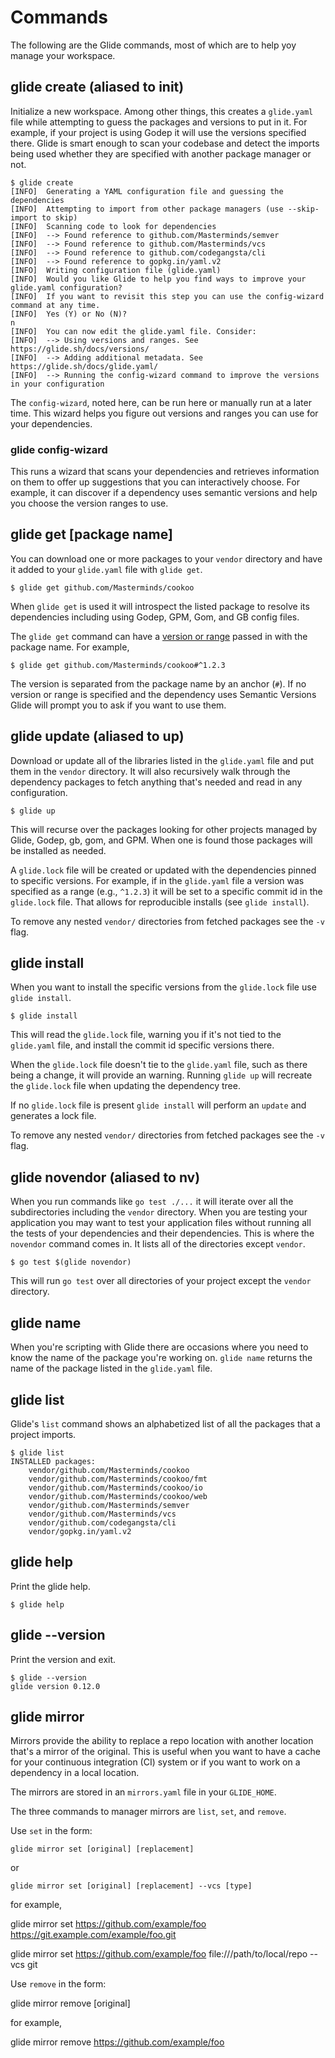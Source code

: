 # Commands

The following are the Glide commands, most of which are to help yoy manage your workspace.

## glide create (aliased to init)

Initialize a new workspace. Among other things, this creates a `glide.yaml` file
while attempting to guess the packages and versions to put in it. For example,
if your project is using Godep it will use the versions specified there. Glide
is smart enough to scan your codebase and detect the imports being used whether
they are specified with another package manager or not.

    $ glide create
    [INFO]	Generating a YAML configuration file and guessing the dependencies
    [INFO]	Attempting to import from other package managers (use --skip-import to skip)
    [INFO]	Scanning code to look for dependencies
    [INFO]	--> Found reference to github.com/Masterminds/semver
    [INFO]	--> Found reference to github.com/Masterminds/vcs
    [INFO]	--> Found reference to github.com/codegangsta/cli
    [INFO]	--> Found reference to gopkg.in/yaml.v2
    [INFO]	Writing configuration file (glide.yaml)
    [INFO]	Would you like Glide to help you find ways to improve your glide.yaml configuration?
    [INFO]	If you want to revisit this step you can use the config-wizard command at any time.
    [INFO]	Yes (Y) or No (N)?
    n
    [INFO]	You can now edit the glide.yaml file. Consider:
    [INFO]	--> Using versions and ranges. See https://glide.sh/docs/versions/
    [INFO]	--> Adding additional metadata. See https://glide.sh/docs/glide.yaml/
    [INFO]	--> Running the config-wizard command to improve the versions in your configuration

The `config-wizard`, noted here, can be run here or manually run at a later time.
This wizard helps you figure out versions and ranges you can use for your
dependencies.

### glide config-wizard

This runs a wizard that scans your dependencies and retrieves information on them
to offer up suggestions that you can interactively choose. For example, it can
discover if a dependency uses semantic versions and help you choose the version
ranges to use.

## glide get [package name]

You can download one or more packages to your `vendor` directory and have it added to your
`glide.yaml` file with `glide get`.

    $ glide get github.com/Masterminds/cookoo

When `glide get` is used it will introspect the listed package to resolve its dependencies including using Godep, GPM, Gom, and GB config files.

The `glide get` command can have a [version or range](versions.md) passed in with the package name. For example,

    $ glide get github.com/Masterminds/cookoo#^1.2.3

The version is separated from the package name by an anchor (`#`). If no version or range is specified and the dependency uses Semantic Versions Glide will prompt you to ask if you want to use them.

## glide update (aliased to up)

Download or update all of the libraries listed in the `glide.yaml` file and put
them in the `vendor` directory. It will also recursively walk through the
dependency packages to fetch anything that's needed and read in any configuration.

    $ glide up

This will recurse over the packages looking for other projects managed by Glide,
Godep, gb, gom, and GPM. When one is found those packages will be installed as needed.

A `glide.lock` file will be created or updated with the dependencies pinned to
specific versions. For example, if in the `glide.yaml` file a version was
specified as a range (e.g., `^1.2.3`) it will be set to a specific commit id in
the `glide.lock` file. That allows for reproducible installs (see `glide install`).

To remove any nested `vendor/` directories from fetched packages see the `-v` flag.

## glide install

When you want to install the specific versions from the `glide.lock` file use `glide install`.

    $ glide install

This will read the `glide.lock` file, warning you if it's not tied to the `glide.yaml` file, and install the commit id specific versions there.

When the `glide.lock` file doesn't tie to the `glide.yaml` file, such as there being a change, it will provide an warning. Running `glide up` will recreate the `glide.lock` file when updating the dependency tree.

If no `glide.lock` file is present `glide install` will perform an `update` and generates a lock file.

To remove any nested `vendor/` directories from fetched packages see the `-v` flag.

## glide novendor (aliased to nv)

When you run commands like `go test ./...` it will iterate over all the subdirectories including the `vendor` directory. When you are testing your application you may want to test your application files without running all the tests of your dependencies and their dependencies. This is where the `novendor` command comes in. It lists all of the directories except `vendor`.

    $ go test $(glide novendor)

This will run `go test` over all directories of your project except the `vendor` directory.

## glide name

When you're scripting with Glide there are occasions where you need to know the name of the package you're working on. `glide name` returns the name of the package listed in the `glide.yaml` file.

## glide list

Glide's `list` command shows an alphabetized list of all the packages that a project imports.

    $ glide list
    INSTALLED packages:
    	vendor/github.com/Masterminds/cookoo
    	vendor/github.com/Masterminds/cookoo/fmt
    	vendor/github.com/Masterminds/cookoo/io
    	vendor/github.com/Masterminds/cookoo/web
    	vendor/github.com/Masterminds/semver
    	vendor/github.com/Masterminds/vcs
    	vendor/github.com/codegangsta/cli
    	vendor/gopkg.in/yaml.v2

## glide help

Print the glide help.

    $ glide help

## glide --version

Print the version and exit.

    $ glide --version
    glide version 0.12.0

## glide mirror

Mirrors provide the ability to replace a repo location with
another location that's a mirror of the original. This is useful when you want
to have a cache for your continuous integration (CI) system or if you want to
work on a dependency in a local location.

The mirrors are stored in an `mirrors.yaml` file in your `GLIDE_HOME`.

The three commands to manager mirrors are `list`, `set`, and `remove`.

Use `set` in the form:

    glide mirror set [original] [replacement]

or

    glide mirror set [original] [replacement] --vcs [type]

for example,

   glide mirror set https://github.com/example/foo https://git.example.com/example/foo.git

   glide mirror set https://github.com/example/foo file:///path/to/local/repo --vcs git

Use `remove` in the form:

   glide mirror remove [original]

for example,

   glide mirror remove https://github.com/example/foo
